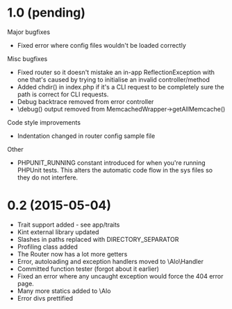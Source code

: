 # 1.0 (pending) #
Major bugfixes

* Fixed error where config files wouldn't be loaded correctly

Misc bugfixes

* Fixed router so it doesn't mistake an in-app ReflectionException with one that's caused by trying to initialise an invalid controller/method
* Added chdir() in index.php if it's a CLI request to be completely sure the path is correct for CLI requests.
* Debug backtrace removed from error controller
* \debug() output removed from MemcachedWrapper->getAllMemcache()

Code style improvements

* Indentation changed in router config sample file

Other

* PHPUNIT_RUNNING constant introduced for when you're running PHPUnit tests. This alters the automatic code flow in the sys files so they do not interfere.

# 0.2 (2015-05-04) #

* Trait support added - see app/traits
* Kint external library updated
* Slashes in paths replaced with DIRECTORY_SEPARATOR
* Profiling class added
* The Router now has a lot more getters
* Error, autoloading and exception handlers moved to \Alo\Handler
* Committed function tester (forgot about it earlier)
* Fixed an error where any uncaught exception would force the 404 error page.
* Many more statics added to \Alo
* Error divs prettified